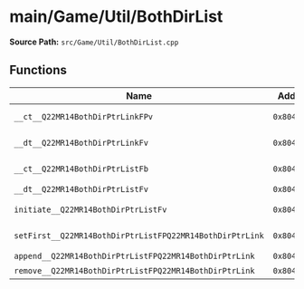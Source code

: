 # main/Game/Util/BothDirList

**Source Path:** `src/Game/Util/BothDirList.cpp`

## Functions

| Name | Address | Match % |
|------|---------|---------|
| `__ct__Q22MR14BothDirPtrLinkFPv` | `0x80401C9C` | :white_check_mark: (100.0%) |
| `__dt__Q22MR14BothDirPtrLinkFv` | `0x80401CB4` | :white_check_mark: (100.0%) |
| `__ct__Q22MR14BothDirPtrListFb` | `0x80401D18` | :white_check_mark: (100.0%) |
| `__dt__Q22MR14BothDirPtrListFv` | `0x80401D50` | :x: (0.0%) |
| `initiate__Q22MR14BothDirPtrListFv` | `0x80401DBC` | :white_check_mark: (100.0%) |
| `setFirst__Q22MR14BothDirPtrListFPQ22MR14BothDirPtrLink` | `0x80401DD0` | :white_check_mark: (100.0%) |
| `append__Q22MR14BothDirPtrListFPQ22MR14BothDirPtrLink` | `0x80401DF4` | :x: (0.0%) |
| `remove__Q22MR14BothDirPtrListFPQ22MR14BothDirPtrLink` | `0x80401E98` | :x: (0.0%) |